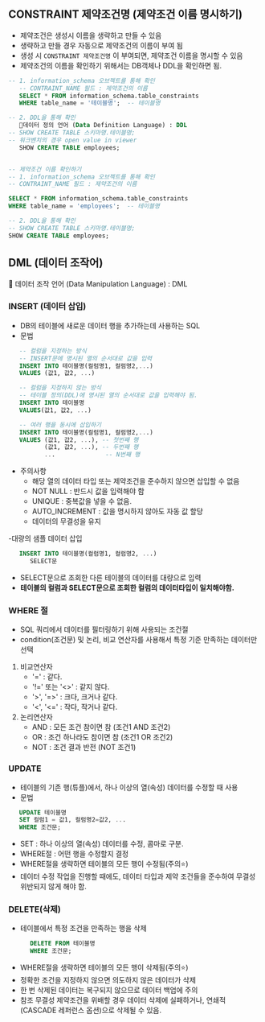 ## CONSTRAINT 제약조건명 (제약조건 이름 명시하기)
- 제약조건은 생성시 이름을 생략하고 만들 수 있음
- 생략하고 만들 경우 자동으로 제약조건의 이름이 부여 됨
- 생성 시 `CONSTRAINT 제약조건명` 이 부여되면, 제약조건 이름을 명시할 수 있음
- 제약조건의 이름을 확인하기 위해서는 DB객체나 DDL을 확인하면 됨.

```sql
-- 1. information_schema 오브젝트를 통해 확인
   -- CONTRAINT_NAME 필드 : 제약조건의 이름
   SELECT * FROM information_schema.table_constraints
   WHERE table_name = '테이블명';  -- 테이블명

-- 2. DDL을 통해 확인 
   📌데이터 정의 언어 (Data Definition Language) : DDL
-- SHOW CREATE TABLE 스키마명.테이블명;
-- 워크벤치의 경우 open value in viewer
   SHOW CREATE TABLE employees;


-- 제약조건 이름 확인하기
-- 1. information_schema 오브젝트를 통해 확인
-- CONTRAINT_NAME 필드 : 제약조건의 이름

SELECT * FROM information_schema.table_constraints
WHERE table_name = 'employees';  -- 테이블명

-- 2. DDL을 통해 확인
-- SHOW CREATE TABLE 스키마명.테이블명;
SHOW CREATE TABLE employees;
```

## DML (데이터 조작어)
  📌 데이터 조작 언어 (Data Manipulation Language) : DML

###  INSERT (데이터 삽입)
- DB의 테이블에 새로운 데이터 행을 추가하는데 사용하는 SQL
- 문법
``` SQL
   -- 컬럼을 지정하는 방식
   -- INSERT문에 명시된 열의 순서대로 값을 입력
   INSERT INTO 테이블명(컬럼명1, 컬럼명2,...)
   VALUES (값1, 값2, ...)

   -- 컬럼을 지정하지 않는 방식
   -- 테이블 정의(DDL)에 명시된 열의 순서대로 값을 입력해야 됨. 
   INSERT INTO 테이블명
   VALUES(값1, 값2, ...) 

   -- 여러 행을 동시에 삽입하기 
   INSERT INTO 테이블명(컬럼명1, 컬럼명2,...)
   VALUES (값1, 값2, ...), -- 첫번째 행
          (값1, 값2, ...), -- 두번째 행
          ...              -- N번째 행  
```

- 주의사항
   - 해당 열의 데이터 타입 또는 제약조건을 준수하지 않으면 삽입할 수 없음
   - NOT NULL : 반드시 값을 입력해야 함
   - UNIQUE : 중복값을 넣을 수 없음. 
   - AUTO_INCREMENT : 값을 명시하지 않아도 자동 값 할당 
   - 데이터의 무결성을 유지

-대량의 샘플 데이터 삽입
```SQL
   INSERT INTO 테이블명(컬럼명1, 컬럼명2, ...)
      SELECT문
```   
- SELECT문으로 조회한 다른 테이블의 데이터를 대량으로 입력 
- **테이블의 컬럼과 SELECT문으로 조회한 컬럼의 데이터타입이 일치해야함.** 

### WHERE 절
   - SQL 쿼리에서 데이터를 필터링하기 위해 사용되는 조건절 
   - condition(조건문) 및 논리, 비교 연산자를 사용해서 특정 기준 만족하는 데이터만 선택

   1. 비교연산자
      - '=' : 같다.
      - '!=' 또는 '<>' : 같지 않다. 
      - '>', '=>' : 크다, 크거나 같다.
      - '<', '<=' : 작다, 작거나 같다.
   2. 논리연산자
      - AND : 모든 조건 참이면 참 (조건1 AND 조건2)
      - OR : 조건 하나라도 참이면 참 (조건1 OR 조건2)
      - NOT : 조건 결과 반전 (NOT 조건1)

### UPDATE
   - 테이블의 기존 행(튜플)에서, 하나 이상의 열(속성) 데이터를 수정할 때 사용
   - 문법
   ```SQL
      UPDATE 테이블명
      SET 컬럼1 = 값1, 컬럼명2=값2, ...
      WHERE 조건문;
   ```
   - SET : 하나 이상의 열(속성) 데이터를 수정, 콤마로 구분. 
   - WHERE절 : 어떤 행을 수정할지 결정 
   - WHERE절을 생략하면 테이블의 모든 행이 수정됨(주의⭐)
   - 데이터 수정 작업을 진행할 때에도, 데이터 타입과 제약 조건들을 준수하여 무결성 위반되지 않게 해야 함. 

###  DELETE(삭제)
 - 테이블에서 특정 조건을 만족하는 행을 삭제 
``` sql
      DELETE FROM 테이블명 
      WHERE 조건문;
```
- WHERE절을 생략하면 테이블의 모든 행이 삭제됨(주의⭐)
- 정확한 조건을 지정하지 않으면 의도하지 않은 데이터가 삭제 
- 한 번 삭제된 데이터는 복구되지 않으므로 데이터 백업에 주의 
- 참조 무결성 제약조건을 위배할 경우 데이터 삭제에 실패하거나, 연쇄적(CASCADE 레퍼런스 옵션)으로 삭제될 수 있음.   